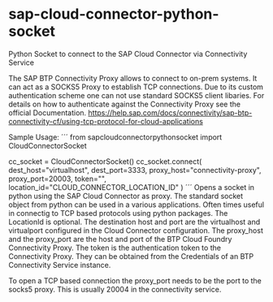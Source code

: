 # sap-cloud-connector-python-socket
Python Socket to connect to the SAP Cloud Connector via Connectivity Service

The SAP BTP Connectivity Proxy allows to connect to on-prem systems. It can act as a SOCKS5 Proxy to establish TCP connections. 
Due to its custom authentication scheme one can not use standard SOCKS5 client libaries. For details on how to authenticate against the Connectivity Proxy see the official Documentation. https://help.sap.com/docs/connectivity/sap-btp-connectivity-cf/using-tcp-protocol-for-cloud-applications

Sample Usage:
´´´
from sapcloudconnectorpythonsocket import CloudConnectorSocket

cc_socket = CloudConnectorSocket()
cc_socket.connect(
    dest_host="virtualhost", 
    dest_port=3333, 
    proxy_host="connectivity-proxy", 
    proxy_port=20003, 
    token="<token>",
    location_id="CLOUD_CONNECTOR_LOCATION_ID"
)
´´´
Opens a socket in python using the SAP Cloud Connector as proxy. The standard socket object from python can be used in a various applications. Often times useful in connectig to TCP based protocols using python packages. The LocationId is optional.
The destination host and port are the virtualhost and virtualport configured in the Cloud Connector configuration.
The proxy_host and the proxy_port are the host and port of the BTP Cloud Foundry Connectivity Proxy. The token is the authentication token to the Connectivity Proxy. They can be obtained from the Credentials of an BTP Connectivity Service instance.

To open a TCP based connection the proxy_port needs to be the port to the socks5 proxy. This is usually 20004 in the connectivity service.



